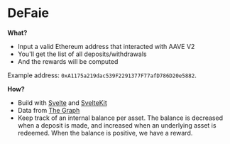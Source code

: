 # DeFaie

**What?**

* Input a valid Ethereum address that interacted with AAVE V2
* You'll get the list of all deposits/withdrawals
* And the rewards will be computed

Example address: `0xA1175a219dac539F2291377F77afD786D20e5882`.

**How?**

* Build with [Svelte](https://svelte.dev/) and [SvelteKit](https://kit.svelte.dev/)
* Data from [The Graph](https://thegraph.com/hosted-service/subgraph/aave/protocol-v2)
* Keep track of an internal balance per asset. The balance is decreased when a
  deposit is made, and increased when an underlying asset is redeemed. When the
  balance is positive, we have a reward.
